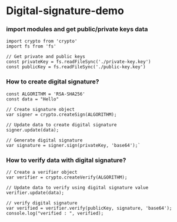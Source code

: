 # Digital-signature-demo

### import modules and get public/private keys data

```
import crypto from 'crypto'
import fs from 'fs'

// Get private and public keys 
const privateKey = fs.readFileSync('./private-key.key')
const publicKey = fs.readFileSync('./public-key.key')
```


### How to create digital signature?
```
const ALGORITHM = 'RSA-SHA256'
const data = "Hello"

// Create signature object
var signer = crypto.createSign(ALGORITHM);

// Update data to create digital signature
signer.update(data);

// Generate digital signature
var signature = signer.sign(privateKey, 'base64');`
```
### How to verify data with digital signature?

```
// Create a verifier object 
var verifier = crypto.createVerify(ALGORITHM);

// Update data to verify using digital signature value 
verifier.update(data);

// verify digital signature
var verified = verifier.verify(publicKey, signature, 'base64');
console.log("verified : ", verified);

```

